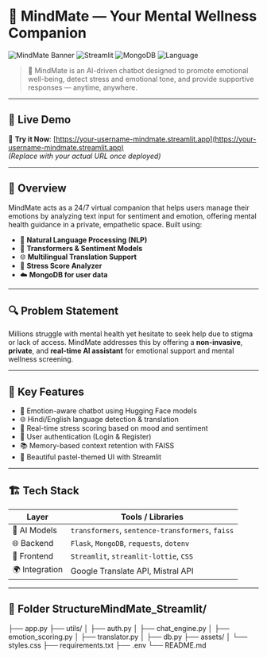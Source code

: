 # 🌼 MindMate — Your Mental Wellness Companion

![MindMate Banner](https://img.shields.io/badge/Mental_Health-AI_Powered-brightgreen) ![Streamlit](https://img.shields.io/badge/Frontend-Streamlit-orange) ![MongoDB](https://img.shields.io/badge/Database-MongoDB-green) ![Language](https://img.shields.io/badge/Python-3.10+-blue)

> 💬 MindMate is an AI-driven chatbot designed to promote emotional well-being, detect stress and emotional tone, and provide supportive responses — anytime, anywhere.

---

## 🌟 Live Demo

🔗 **Try it Now**: [https://your-username-mindmate.streamlit.app](https://your-username-mindmate.streamlit.app)  
*(Replace with your actual URL once deployed)*

---

## 🧠 Overview

MindMate acts as a 24/7 virtual companion that helps users manage their emotions by analyzing text input for sentiment and emotion, offering mental health guidance in a private, empathetic space. Built using:

- 🧬 **Natural Language Processing (NLP)**
- 🤖 **Transformers & Sentiment Models**
- 🌐 **Multilingual Translation Support**
- 🧮 **Stress Score Analyzer**
- ☁️ **MongoDB for user data**

---

## 🔍 Problem Statement

Millions struggle with mental health yet hesitate to seek help due to stigma or lack of access. MindMate addresses this by offering a **non-invasive**, **private**, and **real-time AI assistant** for emotional support and mental wellness screening.

---

## 🎯 Key Features

- 🌈 Emotion-aware chatbot using Hugging Face models  
- 🌐 Hindi/English language detection & translation  
- 🧠 Real-time stress scoring based on mood and sentiment  
- 🧾 User authentication (Login & Register)  
- 📚 Memory-based context retention with FAISS  
- 💬 Beautiful pastel-themed UI with Streamlit  

---

## 🏗️ Tech Stack

| Layer         | Tools / Libraries                      |
|--------------|-----------------------------------------|
| 🧠 AI Models   | `transformers`, `sentence-transformers`, `faiss` |
| 🌐 Backend     | `Flask`, `MongoDB`, `requests`, `dotenv`        |
| 🎨 Frontend    | `Streamlit`, `streamlit-lottie`, `CSS`           |
| 🌍 Integration | Google Translate API, Mistral API              |

---

## 📁 Folder StructureMindMate_Streamlit/
├── app.py
├── utils/
│ ├── auth.py
│ ├── chat_engine.py
│ ├── emotion_scoring.py
│ ├── translator.py
│ ├── db.py
├── assets/
│ └── styles.css
├── requirements.txt
├── .env
└── README.md



